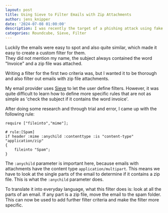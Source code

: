 ```yaml
---
layout: post
title: Using Sieve to Filter Emails with Zip Attachments
author: jens_knipper
date: '2024-07-08 01:00:00'
description: I was recently the target of a phishing attack using fake invoices. They were easy to spot, but it was still annoying that they were landing in my inbox. So, I wanted to create a solution where these emails would not bother me anymore.
categories: Roundcube, Sieve, Filter
---
```

Luckily the emails were easy to spot and also quite similar, which made it easy to create a custom filter for them.  
They did not mention my name, the subject always contained the word "Invoice" and a zip file was attached.

Writing a filter for the first two criteria was, but I wanted it to be thorough and also  filter out emails with zip file attachments.

My email provider uses [Sieve](http://sieve.info/) to let the user define filters.
However, it was quite difficult to learn how to define more specific rules that are not as simple as 'check the subject if it contains the word invoice'.

After doing some research and through trial and error, I came up with the following rule:
```
require ["fileinto","mime"];

# rule:[Spam]
if header :mime :anychild :contenttype :is "content-type" "application/zip"
{
	fileinto "Spam";
}
```

The `:anychild` parameter is important here, because emails with attachments have the content type `application/multipart`. 
This means we have to look at the single parts of the email to determine if it contains a zip file.
This is what the `:anychild` parameter does.

To translate it into everyday language, what this filter does is: look at all the parts of an email. If any part is a zip file, move the email to the spam folder.  
This can now be used to add further filter criteria and make the filter more specific.